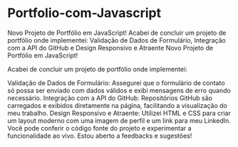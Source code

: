 # Portfolio-com-Javascript
Novo Projeto de Portfólio em JavaScript!  Acabei de concluir um projeto de portfólio onde implementei: Validação de Dados de Formulário, Integração com a API do GitHub e Design Responsivo e Atraente
Novo Projeto de Portfólio em JavaScript!

Acabei de concluir um projeto de portfólio onde implementei:

Validação de Dados de Formulário: Assegurei que o formulário de contato só possa ser enviado com dados válidos e exibi mensagens de erro quando necessário.
Integração com a API do GitHub: Repositórios GitHub são carregados e exibidos diretamente na página, facilitando a visualização do meu trabalho.
Design Responsivo e Atraente: Utilizei HTML e CSS para criar um layout moderno com uma imagem de perfil e um link para meu LinkedIn.
Você pode conferir o código fonte do projeto e experimentar a funcionalidade ao vivo. Estou aberto a feedbacks e sugestões!
